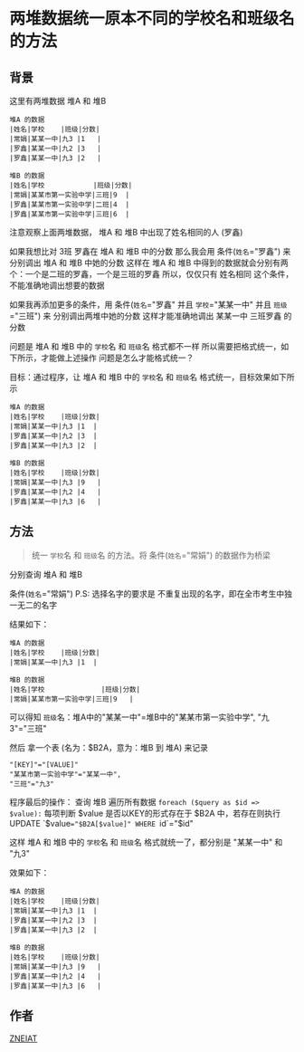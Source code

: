 # 两堆数据统一原本不同的学校名和班级名的方法

## 背景
这里有两堆数据 堆A 和 堆B

```
堆A 的数据
|姓名|学校    |班级|分数|
|常娟|某某一中|九3 |1   |
|罗鑫|某某一中|九2 |3   |
|罗鑫|某某一中|九3 |2   |

堆B 的数据
|姓名|学校            |班级|分数|
|常娟|某某市第一实验中学|三班|9  |
|罗鑫|某某市第一实验中学|二班|4  |
|罗鑫|某某市第一实验中学|三班|6  |
```

注意观察上面两堆数据，
堆A 和 堆B 中出现了姓名相同的人 (罗鑫)

如果我想比对 3班 罗鑫在 堆A 和 堆B 中的分数
那么我会用 条件(`姓名`="罗鑫") 来 分别调出 堆A 和 堆B 中她的分数
这样在 堆A 和 堆B 中得到的数据就会分别有两个：一个是二班的罗鑫，一个是三班的罗鑫
所以，仅仅只有 姓名相同 这个条件，不能准确地调出想要的数据

如果我再添加更多的条件，用 条件(`姓名`="罗鑫" 并且 `学校`="某某一中" 并且 `班级`="三班") 来 分别调出两堆中她的分数
这样才能准确地调出 某某一中 三班罗鑫 的分数

问题是 堆A 和 堆B 中的 `学校`名 和 `班级`名 格式都不一样
所以需要把格式统一，如下所示，才能做上述操作
问题是怎么才能格式统一？


目标：通过程序，让 堆A 和 堆B 中的 `学校`名 和 `班级`名 格式统一，目标效果如下所示

```
堆A 的数据
|姓名|学校    |班级|分数|
|常娟|某某一中|九3 |1	|
|罗鑫|某某一中|九2 |3	|
|罗鑫|某某一中|九3 |2	|

堆B 的数据
|姓名|学校	  |班级|分数|
|常娟|某某一中|九3 |9   | 
|罗鑫|某某一中|九2 |4   |
|罗鑫|某某一中|九3 |6   |
```

## 方法

> 统一 `学校`名 和 `班级`名 的方法。将 条件(`姓名`="常娟") 的数据作为桥梁

分别查询 堆A 和 堆B

条件(`姓名`="常娟") P.S: 选择名字的要求是 不重复出现的名字，即在全市考生中独一无二的名字

结果如下：
```
堆A 的数据
|姓名|学校    |班级|分数|
|常娟|某某一中|九3 |1	|

堆B 的数据
|姓名|学校				|班级|分数|
|常娟|某某市第一实验中学|三班|9   |
```

可以得知 `班级`名：堆A中的"某某一中"=堆B中的"某某市第一实验中学", "九3"="三班"

然后 拿一个表 (名为：$B2A，意为：堆B 到 堆A) 来记录
```
"[KEY]"="[VALUE]"   
"某某市第一实验中学"="某某一中",
"三班"="九3"
```

程序最后的操作：
查询 堆B
遍历所有数据 `foreach ($query as $id => $value):`
每项判断 $value 是否以KEY的形式存在于 $B2A 中，若存在则执行 UPDATE `$value`="$B2A[$value]" WHERE `id`="$id"

这样 堆A 和 堆B 中的 `学校`名 和 `班级`名 格式就统一了，都分别是 "某某一中" 和 "九3"

效果如下：

```
堆A 的数据
|姓名|学校    |班级|分数|
|常娟|某某一中|九3 |1	|
|罗鑫|某某一中|九2 |3	|
|罗鑫|某某一中|九3 |2	|

堆B 的数据
|姓名|学校	  |班级|分数|
|常娟|某某一中|九3 |9   | 
|罗鑫|某某一中|九2 |4   |
|罗鑫|某某一中|九3 |6   |
```

## 作者
[ZNEIAT](http://www.qwqaq.com)
